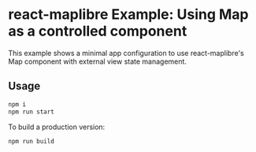 # react-maplibre Example: Using Map as a controlled component

This example shows a minimal app configuration to use react-maplibre's Map component with external view state management.

## Usage

```bash
npm i
npm run start
```

To build a production version:

```bash
npm run build
```
